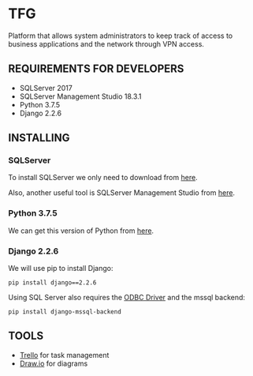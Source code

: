 # TFG 

Platform that allows system administrators to keep track of access to business applications and the network through VPN access.

## REQUIREMENTS FOR DEVELOPERS
* SQLServer 2017
* SQLServer Management Studio 18.3.1
* Python 3.7.5
* Django 2.2.6

## INSTALLING
### SQLServer
To install SQLServer we only need to download from [here](https://www.microsoft.com/es-es/sql-server/sql-server-downloads).

Also, another useful tool is SQLServer Management Studio from [here](https://docs.microsoft.com/es-es/sql/ssms/download-sql-server-management-studio-ssms?view=sql-server-ver15).

### Python 3.7.5
We can get this version of Python from [here](https://www.python.org/downloads/).

### Django 2.2.6
We will use pip to install Django:
```
pip install django==2.2.6
```
Using SQL Server also requires the [ODBC Driver](https://www.microsoft.com/en-us/download/details.aspx?id=56567) and the mssql backend:
```
pip install django-mssql-backend
```

## TOOLS

* [Trello](https://trello.com/) for task management
* [Draw.io](https://www.draw.io/) for diagrams